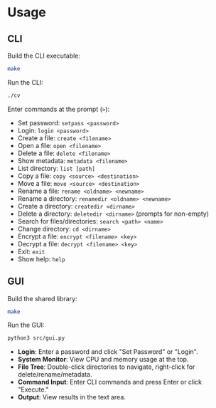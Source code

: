# Usage

## CLI
Build the CLI executable:
```bash
make
```
Run the CLI:
```bash
./cv
```
Enter commands at the prompt (`>`):
- Set password: `setpass <password>`
- Login: `login <password>`
- Create a file: `create <filename>`
- Open a file: `open <filename>`
- Delete a file: `delete <filename>`
- Show metadata: `metadata <filename>`
- List directory: `list [path]`
- Copy a file: `copy <source> <destination>`
- Move a file: `move <source> <destination>`
- Rename a file: `rename <oldname> <newname>`
- Rename a directory: `renamedir <oldname> <newname>`
- Create a directory: `createdir <dirname>`
- Delete a directory: `deletedir <dirname>` (prompts for non-empty)
- Search for files/directories: `search <path> <name>`
- Change directory: `cd <dirname>`
- Encrypt a file: `encrypt <filename> <key>`
- Decrypt a file: `decrypt <filename> <key>`
- Exit: `exit`
- Show help: `help`

## GUI
Build the shared library:
```bash
make
```
Run the GUI:
```bash
python3 src/gui.py
```
- **Login**: Enter a password and click "Set Password" or "Login".
- **System Monitor**: View CPU and memory usage at the top.
- **File Tree**: Double-click directories to navigate, right-click for delete/rename/metadata.
- **Command Input**: Enter CLI commands and press Enter or click "Execute."
- **Output**: View results in the text area.